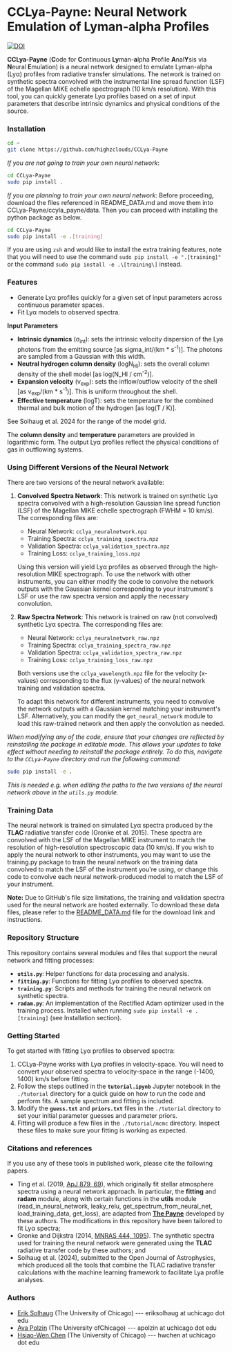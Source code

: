 # CCLya-Payne: Neural Network Emulation of Lyman-alpha Profiles
[![DOI](https://zenodo.org/badge/624616131.svg)](https://zenodo.org/doi/10.5281/zenodo.13755691)

**CCLya-Payne** (**C**ode for **C**ontinuous **Ly**man-**a**lpha **P**rofile **A**nal**Y**sis via **N**eural **E**mulation) is a neural network designed to emulate Lyman-alpha (Lyα) profiles from radiative transfer simulations. The network is trained on synthetic spectra convolved with the instrumental line spread function (LSF) of the Magellan MIKE echelle spectrograph (10 km/s resolution). With this tool, you can quickly generate Lyα profiles based on a set of input parameters that describe intrinsic dynamics and physical conditions of the source.

### Installation
```bash
cd ~
git clone https://github.com/highzclouds/CCLya-Payne
```
*If you _are not_ going to train your own neural network*:
```bash
cd CCLya-Payne
sudo pip install .
```

*If you _are_ planning to train your own neural network*: Before proceeding, download the files referenced in README_DATA.md and move them into CCLya-Payne/ccyla_payne/data. Then you can proceed with installing the python package as below. 

```bash
cd CCLya-Payne
sudo pip install -e .[training] 
```

If you are using `zsh` and would like to install the extra training features, note that you will need to use the command `sudo pip install -e ".[training]"` or the command `sudo pip install -e .\[training\]` instead.


### Features
- Generate Lyα profiles quickly for a given set of input parameters across continuous parameter spaces.
- Fit Lyα models to observed spectra.

**Input Parameters**
- **Intrinsic dynamics** (σ<sub>int</sub>): sets the intrinsic velocity dispersion of the Lya photons from the emitting source [as sigma_int/(km * s<sup>-1</sup>)]. The photons are sampled from a Gaussian with this width.
- **Neutral hydrogen column density** (logN<sub>HI</sub>): sets the overall column density of the shell model [as log(N_HI / cm<sup>-2</sup>)].
- **Expansion velocity** (v<sub>exp</sub>): sets the inflow/outflow velocity of the shell [as v<sub>exp</sub>/(km * s<sup>-1</sup>)]. This is uniform throughout the shell.
- **Effective temperature** (logT): sets the temperature for the combined thermal and bulk motion of the hydrogen [as log(T / K)].

See Solhaug et al. 2024 for the range of the model grid.

The **column density** and **temperature** parameters are provided in logarithmic form. The output Lyα profiles reflect the physical conditions of gas in outflowing systems.

### Using Different Versions of the Neural Network

There are two versions of the neural network available:

1. **Convolved Spectra Network**: This network is trained on synthetic Lyα spectra convolved with a high-resolution Gaussian line spread function (LSF) of the Magellan MIKE echelle spectrograph (FWHM = 10 km/s). The corresponding files are:
   - Neural Network: `cclya_neuralnetwork.npz`
   - Training Spectra: `cclya_training_spectra.npz`
   - Validation Spectra: `cclya_validation_spectra.npz`
   - Training Loss: `cclya_training_loss.npz`

   Using this version will yield Lyα profiles as observed through the high-resolution MIKE spectrograph. To use the network with other instruments, you can either modify the code to convolve the network outputs with the Gaussian kernel corresponding to your instrument's LSF or use the raw spectra version and apply the necessary convolution.

2. **Raw Spectra Network**: This network is trained on raw (not convolved) synthetic Lyα spectra. The corresponding files are:
   - Neural Network: `cclya_neuralnetwork_raw.npz`
   - Training Spectra: `cclya_training_spectra_raw.npz`
   - Validation Spectra: `cclya_validation_spectra_raw.npz`
   - Training Loss: `cclya_training_loss_raw.npz`

   Both versions use the `cclya_wavelength.npz` file for the velocity (x-values) corresponding to the flux (y-values) of the neural network training and validation spectra.

   To adapt this network for different instruments, you need to convolve the network outputs with a Gaussian kernel matching your instrument's LSF. Alternatively, you can modify the `get_neural_network` module to load this raw-trained network and then apply the convolution as needed.

*When modifying any of the code, ensure that your changes are reflected by reinstalling the package in editable mode. This allows your updates to take effect without needing to reinstall the package entirely. To do this, navigate to the `CCLya-Payne` directory and run the following command:*

```bash
sudo pip install -e .
```

*This is needed e.g. when editing the paths to the two versions of the neural network above in the `utils.py` module.*



### Training Data
The neural network is trained on simulated Lyα spectra produced by the **TLAC** radiative transfer code (Gronke et al. 2015). These spectra are convolved with the LSF of the Magellan MIKE instrument to match the resolution of high-resolution spectroscopic data (10 km/s). If you wish to apply the neural network to other instruments, you may want to use the training.py package to train the neural network on the training data convolved to match the LSF of the instrument you're using, or change this code to convolve each neural network-produced model to match the LSF of your instrument.

**Note:** Due to GitHub's file size limitations, the training and validation spectra used for the neural network are hosted externally. To download these data files, please refer to the [README_DATA.md](./README_DATA.md) file for the download link and instructions.

### Repository Structure
This repository contains several modules and files that support the neural network and fitting processes:

- **`utils.py`**: Helper functions for data processing and analysis.
- **`fitting.py`**: Functions for fitting Lyα profiles to observed spectra.
- **`training.py`**: Scripts and methods for training the neural network on synthetic spectra.
- **`radam.py`**: An implementation of the Rectified Adam optimizer used in the training process. Installed when running `sudo pip install -e .[training]` (see Installation section).

### Getting Started
To get started with fitting Lyα profiles to observed spectra:
1. CCLya-Payne works with Lyα profiles in velocity-space. You will need to convert your observed spectra to velocity-space in the range (-1400, 1400) km/s before fitting.
2. Follow the steps outlined in the **`tutorial.ipynb`** Jupyter notebook in the `./tutorial` directory for a quick guide on how to run the code and perform fits. A sample spectrum and fitting is included.
3. Modify the **`guess.txt`** and **`priors.txt`** files in the `./tutorial` directory to set your initial parameter guesses and parameter priors.
4. Fitting will produce a few files in the `./tutorial/mcmc` directory. Inspect these files to make sure your fitting is working as expected.

### Citations and references
If you use any of these tools in published work, please cite the following papers.
- Ting et al. (2019, [ApJ 879, 69](https://ui.adsabs.harvard.edu/abs/2019ApJ...879...69T/abstract)), which originally fit stellar atmosphere spectra using a neural network approach.  In particular, the **fitting** and **radam** module, along with certain functions in the **utils** module (read_in_neural_network, leaky_relu, get_spectrum_from_neural_net, load_training_data, get_loss), are adapted from **[The Payne](https://github.com/tingyuansen/The_Payne)** developed by these authors.  The modifications in this repository have been tailored to fit Lyα spectra;
- Gronke and Dijkstra (2014, [MNRAS 444, 1095](https://ui.adsabs.harvard.edu/abs/2014MNRAS.444.1095G/abstract)).  The synthetic spectra used for training the neural network were generated using the **TLAC** radiative transfer code by these authors; and
- Solhaug et al. (2024), submitted to the Open Journal of Astrophysics, which produced all the tools that combine the TLAC radiative transfer calculations with the machine learning framework to facilitate Lya profile analyses.

### Authors
- [Erik Solhaug](https://astrophysics.uchicago.edu/people/profile/erik-solhaug/) (The University of Chicago) --- eriksolhaug at uchicago dot edu
- [Ava Polzin](https://astrophysics.uchicago.edu/people/profile/ava-polzin/) (The University ofChicago) --- apolzin at uchicago dot edu
- [Hsiao-Wen Chen](https://astrophysics.uchicago.edu/people/profile/hsiao-wen-chen/) (The University of Chicago) --- hwchen at uchicago dot edu
